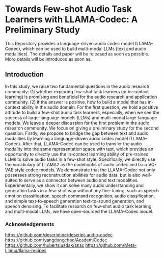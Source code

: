# Towards Few-shot Audio Task Learners with LLAMA-Codec: A Preliminary Study
This Repository provides a language-driven audio codec model (LLAMA-Codec), which can be used to build multi-modal LLMs (text and audio modalities). The details and paper will be released as soon as possible.
More details will be introduced as soon as.

## Introduction
In this study, we raise two fundamental questions in the audio research community: (1) whether exploring few-shot task learners (or in-context learning) is promising and beneficial for the audio research and application community. (2) if the answer is positive, how to build a model that has in-context ability in the audio domain. For the first question, we hold a positive attitude to build a few-shot audio task learners, especially, when we see the success of large-language models (LLMs) and multi-modal large-language models. We leave a deeper discussion for the first problem in the audio research community. We focus on giving a preliminary study for the second question. Firstly, we propose to bridge the gap between text and audio modalities by learning a language-driven audio codec model (LLAMA-Codec). After that, LLAMA-Codec can be used to transfer the audio modality into the same representation space with text, which provides an opportunity to directly use the in-context learning ability of pre-trained LLMs to solve audio tasks in a few-shot style. Specifically, we directly use the vocabulary of LLAMA2 as the codebooks of audio codec and train VQ-VAE style codec models. We demonstrate that the LLAMA-Codec not only possesses strong reconstruction abilities for audio data, but is also well-suited to serve as a connector between audio and text modalities. Experimentally, we show it can solve many audio understanding and generation tasks in a few-shot way without any fine-tuning, such as speech emotion classification, speech command recognition, audio classification, and simple text-to-speech generation text-to-sound generation, and speech denoising. To facilitate research on few-shot audio task learning and multi-modal LLMs, we have open-sourced the LLAMA-Codec model.

<!-- ![The overview of UniAudio](fig/llama_code.png) -->


<!-- ## How to use LLAMA-Codec?
step 1:
```
wegt https://huggingface.co/Dongchao/UniAudio/resolve/main/ckpt_00145000.pth
```
Step 2: Download LLAMA 2 7B based on https://github.com/meta-llama/llama-recipes/tree/main <br>
Step 3: refer to infer.py
```
python infer.py
``` -->


### Acknowledgements
https://github.com/descriptinc/descript-audio-codec 
https://github.com/yangdongchao/AcademiCodec
https://github.com/hubertsiuzdak/snac
https://github.com/Meta-Llama/llama-recipes

